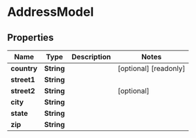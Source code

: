 

# AddressModel


## Properties

| Name | Type | Description | Notes |
|------------ | ------------- | ------------- | -------------|
|**country** | **String** |  |  [optional] [readonly] |
|**street1** | **String** |  |  |
|**street2** | **String** |  |  [optional] |
|**city** | **String** |  |  |
|**state** | **String** |  |  |
|**zip** | **String** |  |  |




